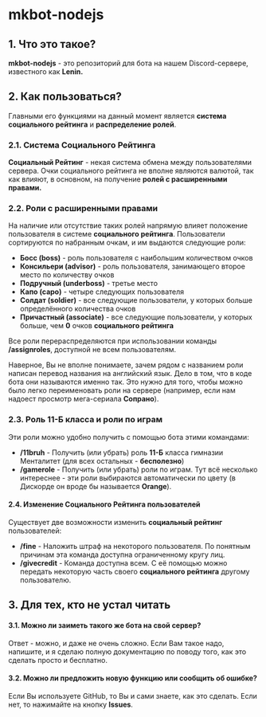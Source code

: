 # mkbot-nodejs

## 1. Что это такое?

**mkbot-nodejs** - это репозиторий для бота на нашем Discord-сервере, известного как **Lenin.**

## 2. Как пользоваться?

Главными его функциями на данный момент является **система социального рейтинга** и **распределение  ролей**.

### 2.1. Система **Социального Рейтинга**

**Социальный Рейтинг** - некая система обмена между пользователями сервера. Очки социального рейтинга не вполне являются валютой, так как влияют, в основном, на получение **ролей с расширенными правами.**

### 2.2. Роли с расширенными правами

На наличие или отсутствие таких ролей напрямую влияет положение пользователя в системе **социального рейтинга**. Пользователи сортируются по набранным очкам, и им выдаются следующие роли:

* **Босс (boss)**  - роль пользователя с наибольшим количеством очков
* **Консильери (advisor)** - роль пользователя, занимающего второе место по количеству очков
* **Подручный (underboss)** - третье место
* **Капо (capo)** - четыре следующих пользователя
* **Солдат (soldier)** - все следующие пользователи, у которых больше определённого количества очков
* **Причастный (associate)** - все следующие пользователи, у которых больше, чем **0** очков **социального рейтинга**

Все роли перераспределяются при использовании команды **/assignroles**, доступной не всем пользователям.

Наверное, Вы не вполне понимаете, зачем рядом с названием роли написан перевод названия на английский язык. Дело в том, что в коде бота они называются именно так. Это нужно для того, чтобы можно было легко переименовать роли на сервере (например, если нам надоест просмотр мега-сериала **Сопрано**).

### 2.3. Роль 11-Б класса и роли по играм

Эти роли можно удобно получить с помощью бота этими командами:

* **/11bruh** - Получить (или убрать) роль **11-Б** класса гимназии Менталитет (для всех остальных - **бесполезно**)
* **/gamerole** - Получить (или убрать) роли по играм. Тут всё несколько интереснее - эти роли выбираются автоматически по цвету (в Дискорде он вроде бы называется **Orange**). 

#### 2.4. Изменение Социального Рейтинга пользователей

Существует две возможности изменить **социальный рейтинг** пользователей:

* **/fine** - Наложить штраф на некоторого пользователя. По понятным причинам эта команда доступна ограниченному кругу лиц.
* **/givecredit** - Команда доступна всем. С её помощью можно передать некоторую часть своего **социального рейтинга** другому пользователю.

## 3. Для тех, кто не устал читать

#### 3.1. Можно ли заиметь такого же бота на свой сервер?

Ответ - можно, и даже не очень сложно. Если Вам такое надо, напишите, и я сделаю полную документацию по поводу того, как это сделать просто и бесплатно.

#### 3.2. Можно ли предложить новую функцию или сообщить об ошибке?

Если Вы используете GitHub, то Вы и сами знаете, как это сделать. Если нет, то нажимайте на кнопку **Issues**. 
